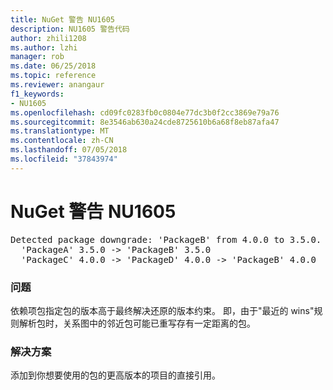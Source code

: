 ```yaml
---
title: NuGet 警告 NU1605
description: NU1605 警告代码
author: zhili1208
ms.author: lzhi
manager: rob
ms.date: 06/25/2018
ms.topic: reference
ms.reviewer: anangaur
f1_keywords:
- NU1605
ms.openlocfilehash: cd09fc0283fb0c0804e77dc3b0f2cc3869e79a76
ms.sourcegitcommit: 8e3546ab630a24cde8725610b6a68f8eb87afa47
ms.translationtype: MT
ms.contentlocale: zh-CN
ms.lasthandoff: 07/05/2018
ms.locfileid: "37843974"
---
```

# <a name="nuget-warning-nu1605"></a>NuGet 警告 NU1605

<pre>Detected package downgrade: 'PackageB' from 4.0.0 to 3.5.0. Reference the package directly from the project to select a different version.<br/>  'PackageA' 3.5.0 -> 'PackageB' 3.5.0<br/>  'PackageC' 4.0.0 -> 'PackageD' 4.0.0 -> 'PackageB' 4.0.0</pre>

### <a name="issue"></a>问题
依赖项包指定包的版本高于最终解决还原的版本约束。 即，由于"最近的 wins"规则解析包时，关系图中的邻近包可能已重写存有一定距离的包。

### <a name="solution"></a>解决方案
添加到你想要使用的包的更高版本的项目的直接引用。